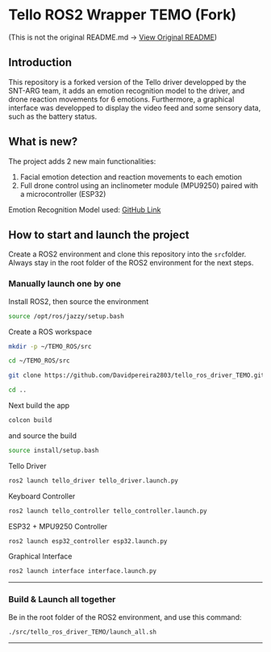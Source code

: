 # Tello ROS2 Wrapper TEMO (Fork)
(This is not the original README.md -> [View Original README](docs/ORIGINAL_README.md))

## Introduction

This repository is a forked version of the Tello driver developped by the SNT-ARG team, it adds an emotion recognition model to the driver, and drone reaction movements for 6 emotions. Furthermore, a graphical interface was developped to display the video feed and some sensory data, such as the battery status.

## What is new?

The project adds 2 new main functionalities:

1. Facial emotion detection and reaction movements to each emotion
2. Full drone control using an inclinometer module (MPU9250) paired with a microcontroller (ESP32)

Emotion Recognition Model used: [GitHub Link](https://github.com/SHAIK-AFSANA/facialemotionrecognizerinrealtime)

## How to start and launch the project
Create a ROS2 environment and clone this repository into the `src`folder. Always stay in the root folder of the ROS2 environment for the next steps.

### Manually launch one by one

Install ROS2, then source the environment
```bash
source /opt/ros/jazzy/setup.bash
```
Create a ROS workspace
```bash
mkdir -p ~/TEMO_ROS/src
```

```bash
cd ~/TEMO_ROS/src
```

```bash
git clone https://github.com/Davidpereira2803/tello_ros_driver_TEMO.git

cd ..
```
Next build the app
```bash
colcon build
```

and source the build

```bash
source install/setup.bash
```

Tello Driver
```bash
ros2 launch tello_driver tello_driver.launch.py
```

Keyboard Controller
```bash
ros2 launch tello_controller tello_controller.launch.py
```

ESP32 + MPU9250 Controller
```bash
ros2 launch esp32_controller esp32.launch.py
```

Graphical Interface
```bash
ros2 launch interface interface.launch.py
```
---

### Build & Launch all together

Be in the root folder of the ROS2 environment, and use this command: 
```bash
./src/tello_ros_driver_TEMO/launch_all.sh
```
---